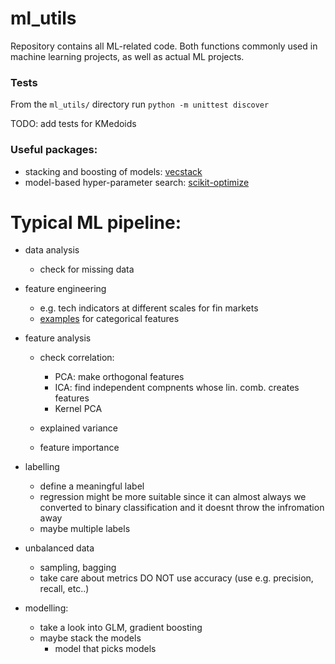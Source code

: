# ml_utils

Repository contains all ML-related code. 
Both functions commonly used in machine learning projects, 
as well as actual ML projects.

### Tests
From the `ml_utils/` directory run `python -m unittest discover`

TODO: add tests for KMedoids

### Useful packages:
   
- stacking and boosting of models: [vecstack](https://github.com/vecxoz/vecstack)
- model-based hyper-parameter search: [scikit-optimize](https://scikit-optimize.github.io/stable/)

# Typical ML pipeline:

- data analysis
    - check for missing data
    
- feature engineering
    - e.g. tech indicators at different scales for fin markets
    - [examples](https://www.kaggle.com/shahules/an-overview-of-encoding-techniques) 
    for categorical features
    
- feature analysis
    - check correlation:
        - PCA: make orthogonal features
        - ICA: find independent compnents whose lin. comb. creates features
        - Kernel PCA
        
    - explained variance
        
    - feature importance
    
- labelling
    - define a meaningful label
    - regression might be more suitable since it can almost always we converted to binary 
    classification and it doesnt throw the infromation away
    - maybe multiple labels
    
- unbalanced data
    - sampling, bagging
    - take care about metrics DO NOT use accuracy (use e.g. precision, recall, etc..)
    
- modelling:
    - take a look into GLM, gradient boosting
    - maybe stack the models
        - model that picks models
